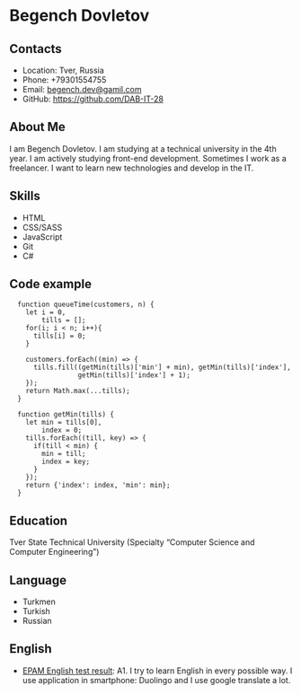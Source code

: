 # Begench Dovletov

## Contacts

- Location: Tver, Russia
- Phone: +79301554755
- Email: begench.dev@gamil.com
- GitHub: https://github.com/DAB-IT-28

## About Me

I am Begench Dovletov. I am studying at a technical university in the 4th
year. I am actively studying front-end development. Sometimes I work
as a freelancer. I want to learn new technologies and develop in the
IT.

## Skills

- HTML
- CSS/SASS
- JavaScript
- Git
- C#

## Code example

      function queueTime(customers, n) {
        let i = 0,
            tills = [];
        for(i; i < n; i++){
          tills[i] = 0;
        }

        customers.forEach((min) => {
          tills.fill((getMin(tills)['min'] + min), getMin(tills)['index'],
                     getMin(tills)['index'] + 1);
        });
        return Math.max(...tills);
      }

      function getMin(tills) {
        let min = tills[0],
            index = 0;
        tills.forEach((till, key) => {
          if(till < min) {
            min = till;
            index = key;
          }
        });
        return {'index': index, 'min': min};
      }

## Education

Tver State Technical University (Specialty “Computer Science and
Computer Engineering”)

## Language

- Turkmen
- Turkish
- Russian

## English

- [EPAM English test result](https://examinator.epam.com/Main/PersonalAssignments/169341): A1. I try to learn English in every possible way. I use application in smartphone: Duolingo and I use google translate a lot.
